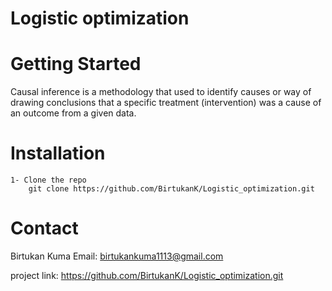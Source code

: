 # Logistic optimization

# Getting Started
Causal inference is a methodology that used to identify causes or way of drawing conclusions that a specific treatment (intervention) was a cause of an outcome from a given data.

# Installation
    1- Clone the repo
        git clone https://github.com/BirtukanK/Logistic_optimization.git

# Contact

Birtukan Kuma
Email: birtukankuma1113@gmail.com

project link: https://github.com/BirtukanK/Logistic_optimization.git
